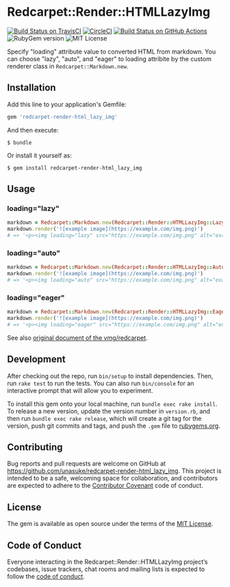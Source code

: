 # Redcarpet::Render::HTMLLazyImg
[![Build Status on TravisCI](https://travis-ci.org/unasuke/redcarpet-render-html_lazy_img.svg?branch=master)](https://travis-ci.org/unasuke/redcarpet-render-html_lazy_img)
[![CircleCI](https://circleci.com/gh/unasuke/redcarpet-render-html_lazy_img/tree/master.svg?style=svg)](https://circleci.com/gh/unasuke/redcarpet-render-html_lazy_img/tree/master)
[![Build Status on GitHub Actions](https://github.com/unasuke/redcarpet-render-html_lazy_img/workflows/test/badge.svg)](https://github.com/unasuke/redcarpet-render-html_lazy_img/actions)
![RubyGem version](https://badgen.net/rubygems/v/redcarpet-render-html_lazy_img)
![MIT License](https://badgen.net/github/license/unasuke/redcarpet-render-html_lazy_img)

Specify "loading" attribute value to converted HTML from markdown.
You can choose "lazy", "auto", and "eager" to loading attribite by the custom renderer class in `Redcarpet::Markdown.new`.

## Installation

Add this line to your application's Gemfile:

```ruby
gem 'redcarpet-render-html_lazy_img'
```

And then execute:

```shell
$ bundle
```

Or install it yourself as:

```shell
$ gem install redcarpet-render-html_lazy_img
```

## Usage

### loading="lazy"
```ruby
markdown = Redcarpet::Markdown.new(Redcarpet::Render::HTMLLazyImg::Lazy)
markdown.render('![example image](https://example.com/img.png)')
# => '<p><img loading="lazy" src="https://example.com/img.png" alt="example image" /></p>'
```

### loading="auto"
```ruby
markdown = Redcarpet::Markdown.new(Redcarpet::Render::HTMLLazyImg::Auto)
markdown.render('![example image](https://example.com/img.png)')
# => '<p><img loading="auto" src="https://example.com/img.png" alt="example image" /></p>'
```

### loading="eager"
```ruby
markdown = Redcarpet::Markdown.new(Redcarpet::Render::HTMLLazyImg::Eager)
markdown.render('![example image](https://example.com/img.png)')
# => '<p><img loading="eager" src="https://example.com/img.png" alt="example image" /></p>'
```

See also [original document of the vmg/redcarpet](https://github.com/vmg/redcarpet#and-you-can-even-cook-your-own).

## Development

After checking out the repo, run `bin/setup` to install dependencies. Then, run `rake test` to run the tests. You can also run `bin/console` for an interactive prompt that will allow you to experiment.

To install this gem onto your local machine, run `bundle exec rake install`. To release a new version, update the version number in `version.rb`, and then run `bundle exec rake release`, which will create a git tag for the version, push git commits and tags, and push the `.gem` file to [rubygems.org](https://rubygems.org).

## Contributing

Bug reports and pull requests are welcome on GitHub at https://github.com/unasuke/redcarpet-render-html_lazy_img. This project is intended to be a safe, welcoming space for collaboration, and contributors are expected to adhere to the [Contributor Covenant](http://contributor-covenant.org) code of conduct.

## License

The gem is available as open source under the terms of the [MIT License](https://opensource.org/licenses/MIT).

## Code of Conduct

Everyone interacting in the Redcarpet::Render::HTMLLazyImg project’s codebases, issue trackers, chat rooms and mailing lists is expected to follow the [code of conduct](https://github.com/unasuke/redcarpet-render-html_lazy_img/blob/master/CODE_OF_CONDUCT.md).
